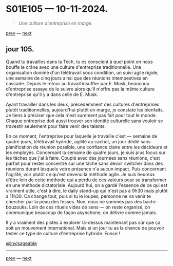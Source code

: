 # S01E105 — 10-11-2024.

> *Une culture d'entreprise en marge.*

[prev](S01E104-09-11-2024.md) — [next](S01E106-11-11-2024.md)     

## jour 105.

Quand tu travailles dans la Tech, tu es conscient à quel point on nous bouffe le crâne avec une culture d'entreprise traditionnelle. Une organisation dominé d'un télétravail sous condition, un suivi agile rigide, une semaine de cinq jours ainsi que des réunions intempestives en cascade. Depuis le retour au travail insuffler par E. Musk, beaucoup d'entreprise essaye de le suivre alors qu'il n'offre pas la même culture d'entreprise qu'il y a dans celle de E. Musk.

Ayant travailler dans les deux, précédemment des cultures d'entreprises plutôt traditionnelles, aujourd'hui plutôt en marge, je constate les bienfaits. Je tiens à préciser que cela n'est surement pas fait pour tout le monde. Chaque entreprise doit aussi trouver son identité culturelle sans vouloir se travestir seulement pour faire venir des talents.

En ce moment, l'entreprise pour laquelle je travaille c'est — semaine de quatre jours, télétravail hydride, agilité au cachot, un jour dédié sans planification de réunion possible, une confiance claire entre les décideurs et les employés. Concernant la semaine de quatre jours, je suis plus focus sur les tâches que j'ai à faire. Couplé avec des journées sans réunions, c'est parfait pour rester concentré sur une tâche sans devoir switcher dans des réunions durant lesquels votre présence n'a aucun impact. Puis concernant l'agilité, voir plutôt ce qu'est devenu la méthode agile. Je suis heureux d'être loin de cette méthode qui a perdu de ces valeurs pour se transformer en une méthode dictatoriale. Aujourd'hui, on a gardé l'essence de ce qui est vraiment utile, c'est à dire, le daily stand-up qui n'est pas à 9h30 mais plutôt à 11h30. Ca change tout, puis si tu le loupes, personne ne va venir te chercher par la peau des fesses. Non, nous ne sommes pas des bachi-bouzouks. Loin de ces rituels vides de sens — on reste organisé, on communique beaucoup de façon asynchone, on délivre comme jamais.

Il y a vraiment des pistes à explorer là-dessus maintenant pas sûr que ça soit un mouvement international. Mais si un jour tu as la chance de pouvoir tester ce type de culture d'entreprise hybride. Fonce !

[@invisageable](https://twitter.com/invisageable)   

---

[prev](S01E104-09-11-2024.md) — [next](S01E106-11-11-2024.md)   